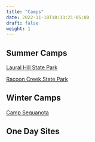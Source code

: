 ```yaml
---
title: "Camps"
date: 2022-11-10T10:33:21-05:00
draft: false
weight: 1
---
```

## Summer Camps

[Laural Hill State Park](https://snazzy-marshmallow-9e25ed.netlify.app/camps/laurel_hill_state_park/)

[Racoon Creek State Park](https://snazzy-marshmallow-9e25ed.netlify.app/camps/racoon_creek_state_park_camp_1/)

## Winter Camps

[Camp Sequanota](https://snazzy-marshmallow-9e25ed.netlify.app/camps/camp_sequanota/)

## One Day Sites